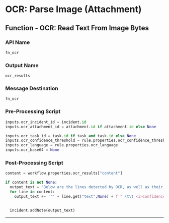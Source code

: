 <!--
    DO NOT MANUALLY EDIT THIS FILE
    THIS FILE IS AUTOMATICALLY GENERATED WITH resilient-sdk codegen
-->

# OCR: Parse Image (Attachment)

## Function - OCR: Read Text From Image Bytes

### API Name
`fn_ocr`

### Output Name
`ocr_results`

### Message Destination
`fn_ocr`

### Pre-Processing Script
```python
inputs.ocr_incident_id = incident.id
inputs.ocr_attachment_id = attachment.id if attachment.id else None

inputs.ocr_task_id = task.id if task and task.id else None
inputs.ocr_confidence_threshold = rule.properties.ocr_confidence_threshold
inputs.ocr_language = rule.properties.ocr_language
inputs.ocr_base64 = None
```

### Post-Processing Script
```python
content = workflow.properties.ocr_results["content"]

if content is not None:
  output_text = "Below are the lines detected by OCR, as well as their confidence scores (threshold = {0})\n\n".format(workflow.properties.ocr_results.get("inputs", {}).get("ocr_confidence_threshold"))
  for line in content:
    output_text += '"' + line.get("text",None) + f'" \t\t <i>Confidence Score: {round(line.get("confidence",None),2)}%</i>\n\n'
  
  
  incident.addNote(output_text)
```

---


